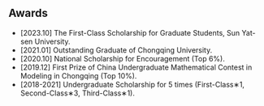 <!-- <h1 id="awards"></h1>
<h2 style="margin: 60px 0px 10px;">Awards</h2>

<ul>
  <li>
    [2023.10] The First-Class Scholarship for Graduate Students, Sun Yat-sen University.
  </li>
  <li>
    [2021.01] Outstanding Graduate of Chongqing University.
  </li>
    <li>
    [2020.10] National Scholarship for Encouragement (Top 6%).
  </li>
  <li>
    [2019.12] First Prize of China Undergraduate Mathematical Contest in Modeling in Chongqing (Top 10%).  
  </li>
  <li>
    [2018-2021] Undergraduate Scholarship for 5 times (First-Class∗1, Second-Class∗3, Third-Class∗1).
  </li>
</ul> -->

## Awards
- [2023.10] The First-Class Scholarship for Graduate Students, Sun Yat-sen University.
- [2021.01] Outstanding Graduate of Chongqing University.
- [2020.10] National Scholarship for Encouragement (Top 6%).
- [2019.12] First Prize of China Undergraduate Mathematical Contest in Modeling in Chongqing (Top 10%).  
- [2018-2021] Undergraduate Scholarship for 5 times (First-Class∗1, Second-Class∗3, Third-Class∗1).